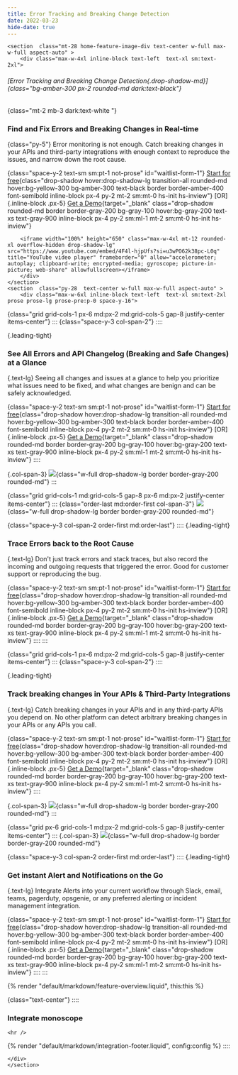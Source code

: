 ```yaml
---
title: Error Tracking and Breaking Change Detection
date: 2022-03-23
hide-date: true
---
```


```=html
<section  class="mt-28 home-feature-image-div text-center w-full max-w-full aspect-auto" >
    <div class="max-w-4xl inline-block text-left  text-xl sm:text-2xl">
```

###### [*Error Tracking and Breaking Change Detection*{.drop-shadow-md}]{class="bg-amber-300 px-2 rounded-md dark:text-black"}

{class="mt-2 mb-3 dark:text-white "}
### Find and Fix Errors and Breaking Changes in Real-time

{class="py-5"}
Error monitoring is not enough. Catch breaking changes in your APIs and third-party integrations with enough context to reproduce the issues, and narrow down the root cause.

{class="space-y-2 text-sm sm:pt-1 not-prose" id="waitlist-form-1"}
[Start for free](https://app.monoscope.tech){class="drop-shadow hover:drop-shadow-lg transition-all rounded-md hover:bg-yellow-300 bg-amber-300 text-black border border-amber-400 font-semibold inline-block px-4 py-2 mt-2 sm:mt-0 hs-init hs-inview"}
[OR]{.inline-block .px-5}
[Get a Demo](https://calendar.app.google/1a4HG5GZYv1sjjZG6){target="_blank" class="drop-shadow rounded-md border border-gray-200 bg-gray-100 hover:bg-gray-200 text-xs text-gray-900 inline-block px-4 py-2 sm:ml-1 mt-2 sm:mt-0 hs-init hs-inview"}



```=html
    <iframe width="100%" height="650" class="max-w-4xl mt-12 rounded-xl overflow-hidden drop-shadow-lg" src="https://www.youtube.com/embed/4F4l-hjpUfs?si=u3wPO62k38pc-L0q" title="YouTube video player" frameborder="0" allow="accelerometer; autoplay; clipboard-write; encrypted-media; gyroscope; picture-in-picture; web-share" allowfullscreen></iframe>
    </div>
</section>
<section  class="py-28  text-center w-full max-w-full aspect-auto" >
    <div class="max-w-6xl inline-block text-left  text-xl sm:text-2xl prose prose-lg prose-pre:p-0 space-y-16">
```

{class="grid grid-cols-1 px-6 md:px-2 md:grid-cols-5 gap-8 justify-center items-center"}
:::
{class="space-y-3 col-span-2"}
::::

{.leading-tight}
### See All Errors and API Changelog (Breaking and Safe Changes) at a Glance

{.text-lg}
Seeing all changes and issues at a glance to help you prioritize what issues need to be fixed, and what changes are benign and can be safely acknowledged.

{class="space-y-2 text-sm sm:pt-1 not-prose" id="waitlist-form-1"}
[Start for free](https://app.monoscope.tech){class="drop-shadow hover:drop-shadow-lg transition-all rounded-md hover:bg-yellow-300 bg-amber-300 text-black border border-amber-400 font-semibold inline-block px-4 py-2 mt-2 sm:mt-0 hs-init hs-inview"}
[OR]{.inline-block .px-5}
[Get a Demo](https://calendar.app.google/1a4HG5GZYv1sjjZG6){target="_blank" class="drop-shadow rounded-md border border-gray-200 bg-gray-100 hover:bg-gray-200 text-xs text-gray-900 inline-block px-4 py-2 sm:ml-1 mt-2 sm:mt-0 hs-init hs-inview"}
::::

{.col-span-3}
![](/assets/img/screenshots/errors_zoomed.png){class="w-full drop-shadow-lg border border-gray-200 rounded-md"}
:::

{class="grid grid-cols-1 md:grid-cols-5 gap-8 px-6 md:px-2 justify-center items-center"}
:::
{class="order-last md:order-first col-span-3"}
![](log_explorer_error.png){class="w-full drop-shadow-lg border border-gray-200 rounded-md"}

{class="space-y-3 col-span-2 order-first md:order-last"}
::::
{.leading-tight}
### Trace Errors back to the Root Cause

{.text-lg}
Don't just track errors and stack traces, but also record the incoming and outgoing requests that triggered the error. Good for customer support or reproducing the bug.

{class="space-y-2 text-sm sm:pt-1 not-prose" id="waitlist-form-1"}
[Start for free](https://app.monoscope.tech){class="drop-shadow hover:drop-shadow-lg transition-all rounded-md hover:bg-yellow-300 bg-amber-300 text-black border border-amber-400 font-semibold inline-block px-4 py-2 mt-2 sm:mt-0 hs-init hs-inview"}
[OR]{.inline-block .px-5}
[Get a Demo](https://calendar.app.google/1a4HG5GZYv1sjjZG6){target="_blank" class="drop-shadow rounded-md border border-gray-200 bg-gray-100 hover:bg-gray-200 text-xs text-gray-900 inline-block px-4 py-2 sm:ml-1 mt-2 sm:mt-0 hs-init hs-inview"}
::::
:::

{class="grid grid-cols-1 px-6 md:px-2 md:grid-cols-5 gap-8 justify-center items-center"}
:::
{class="space-y-3 col-span-2"}
::::

{.leading-tight}
### Track breaking changes in Your APIs & Third-Party Integrations

{.text-lg}
Catch breaking changes in your APIs and in any third-party APIs you depend on. No other platform can detect arbitrary breaking changes in your APIs or any APIs you call.

{class="space-y-2 text-sm sm:pt-1 not-prose" id="waitlist-form-1"}
[Start for free](https://app.monoscope.tech){class="drop-shadow hover:drop-shadow-lg transition-all rounded-md hover:bg-yellow-300 bg-amber-300 text-black border border-amber-400 font-semibold inline-block px-4 py-2 mt-2 sm:mt-0 hs-init hs-inview"}
[OR]{.inline-block .px-5}
[Get a Demo](https://calendar.app.google/1a4HG5GZYv1sjjZG6){target="_blank" class="drop-shadow rounded-md border border-gray-200 bg-gray-100 hover:bg-gray-200 text-xs text-gray-900 inline-block px-4 py-2 sm:ml-1 mt-2 sm:mt-0 hs-init hs-inview"}
::::

{.col-span-3}
![](changes_details.png){class="w-full drop-shadow-lg border border-gray-200 rounded-md"}
:::

{class="grid px-6 grid-cols-1 md:px-2 md:grid-cols-5 gap-8 justify-center items-center"}
:::
{.col-span-3}
![](apitoolkit_slack.png){class="w-full drop-shadow-lg border border-gray-200 rounded-md"}

{class="space-y-3 col-span-2 order-first md:order-last"}
::::
{.leading-tight}
### Get instant Alert and Notifications on the Go

{.text-lg}
Integrate Alerts into your current workflow through Slack, email, teams, pagerduty, opsgenie, or any preferred alerting or incident management integration.

{class="space-y-2 text-sm sm:pt-1 not-prose" id="waitlist-form-1"}
[Start for free](https://app.monoscope.tech){class="drop-shadow hover:drop-shadow-lg transition-all rounded-md hover:bg-yellow-300 bg-amber-300 text-black border border-amber-400 font-semibold inline-block px-4 py-2 mt-2 sm:mt-0 hs-init hs-inview"}
[OR]{.inline-block .px-5}
[Get a Demo](https://calendar.app.google/1a4HG5GZYv1sjjZG6){target="_blank" class="drop-shadow rounded-md border border-gray-200 bg-gray-100 hover:bg-gray-200 text-xs text-gray-900 inline-block px-4 py-2 sm:ml-1 mt-2 sm:mt-0 hs-init hs-inview"}
::::
:::

{% render "default/markdown/feature-overview.liquid", this:this %}

{class="text-center"}
::::
### Integrate monoscope

```=html
<hr />
```

{% render "default/markdown/integration-footer.liquid", config:config %}
::::

```=html
</div>
</section>
```
